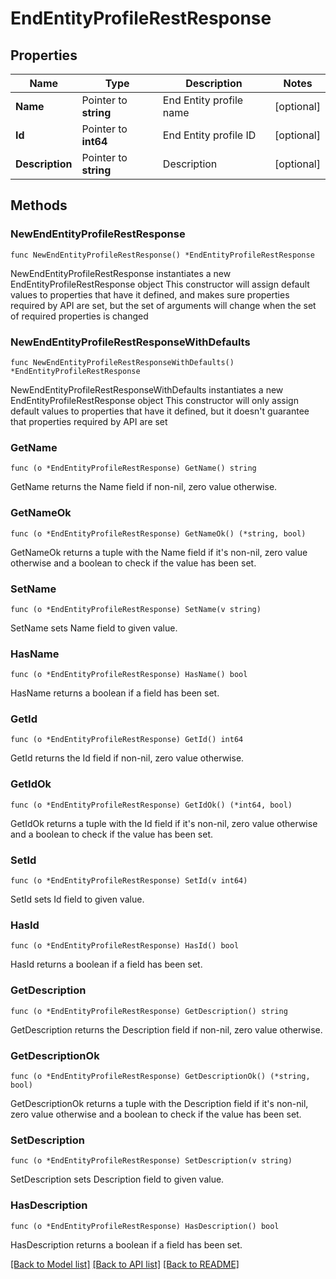 # EndEntityProfileRestResponse

## Properties

Name | Type | Description | Notes
------------ | ------------- | ------------- | -------------
**Name** | Pointer to **string** | End Entity profile name | [optional] 
**Id** | Pointer to **int64** | End Entity profile ID | [optional] 
**Description** | Pointer to **string** | Description | [optional] 

## Methods

### NewEndEntityProfileRestResponse

`func NewEndEntityProfileRestResponse() *EndEntityProfileRestResponse`

NewEndEntityProfileRestResponse instantiates a new EndEntityProfileRestResponse object
This constructor will assign default values to properties that have it defined,
and makes sure properties required by API are set, but the set of arguments
will change when the set of required properties is changed

### NewEndEntityProfileRestResponseWithDefaults

`func NewEndEntityProfileRestResponseWithDefaults() *EndEntityProfileRestResponse`

NewEndEntityProfileRestResponseWithDefaults instantiates a new EndEntityProfileRestResponse object
This constructor will only assign default values to properties that have it defined,
but it doesn't guarantee that properties required by API are set

### GetName

`func (o *EndEntityProfileRestResponse) GetName() string`

GetName returns the Name field if non-nil, zero value otherwise.

### GetNameOk

`func (o *EndEntityProfileRestResponse) GetNameOk() (*string, bool)`

GetNameOk returns a tuple with the Name field if it's non-nil, zero value otherwise
and a boolean to check if the value has been set.

### SetName

`func (o *EndEntityProfileRestResponse) SetName(v string)`

SetName sets Name field to given value.

### HasName

`func (o *EndEntityProfileRestResponse) HasName() bool`

HasName returns a boolean if a field has been set.

### GetId

`func (o *EndEntityProfileRestResponse) GetId() int64`

GetId returns the Id field if non-nil, zero value otherwise.

### GetIdOk

`func (o *EndEntityProfileRestResponse) GetIdOk() (*int64, bool)`

GetIdOk returns a tuple with the Id field if it's non-nil, zero value otherwise
and a boolean to check if the value has been set.

### SetId

`func (o *EndEntityProfileRestResponse) SetId(v int64)`

SetId sets Id field to given value.

### HasId

`func (o *EndEntityProfileRestResponse) HasId() bool`

HasId returns a boolean if a field has been set.

### GetDescription

`func (o *EndEntityProfileRestResponse) GetDescription() string`

GetDescription returns the Description field if non-nil, zero value otherwise.

### GetDescriptionOk

`func (o *EndEntityProfileRestResponse) GetDescriptionOk() (*string, bool)`

GetDescriptionOk returns a tuple with the Description field if it's non-nil, zero value otherwise
and a boolean to check if the value has been set.

### SetDescription

`func (o *EndEntityProfileRestResponse) SetDescription(v string)`

SetDescription sets Description field to given value.

### HasDescription

`func (o *EndEntityProfileRestResponse) HasDescription() bool`

HasDescription returns a boolean if a field has been set.


[[Back to Model list]](../README.md#documentation-for-models) [[Back to API list]](../README.md#documentation-for-api-endpoints) [[Back to README]](../README.md)



